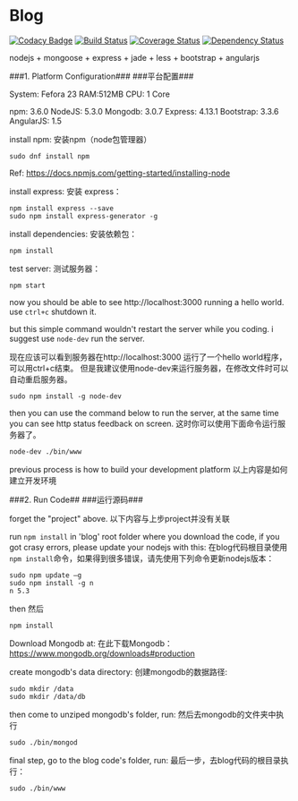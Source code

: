 # Blog

[![Codacy Badge](https://api.codacy.com/project/badge/grade/0b0351f0961f4cf89e5a902c0fa8dd47)](https://www.codacy.com/app/franklioxygen/blog)  [![Build Status](https://travis-ci.org/franklioxygen/blog.svg?branch=master)](https://travis-ci.org/franklioxygen/blog)  [![Coverage Status](https://coveralls.io/repos/github/franklioxygen/blog/badge.svg?branch=master)](https://coveralls.io/github/franklioxygen/blog?branch=master)  [![Dependency Status](https://david-dm.org/franklioxygen/blog.svg)](https://david-dm.org/franklioxygen/blog)


nodejs
+
mongoose
+
express
+
jade
+
less
+
bootstrap
+
angularjs

###1. Platform Configuration###
###平台配置###

System:
Fefora 23
RAM:512MB
CPU: 1 Core

npm: 3.6.0
NodeJS: 5.3.0
Mongodb: 3.0.7
Express: 4.13.1
Bootstrap: 3.3.6
AngularJS: 1.5


install npm:
安装npm（node包管理器）
```
sudo dnf install npm
```
Ref:
https://docs.npmjs.com/getting-started/installing-node


install express:
安装 express：
```
npm install express --save
sudo npm install express-generator -g
```
install dependencies:
安装依赖包：
```
npm install
```
test server:
测试服务器：
```
npm start
```
now you should be able to see 
http://localhost:3000
running a hello world.
use `ctrl+c` shutdown it.

but this simple command wouldn't restart the server while you coding.
i suggest use `node-dev` run the server.

现在应该可以看到服务器在http://localhost:3000
运行了一个hello world程序，可以用ctrl+c结束。
但是我建议使用node-dev来运行服务器，在修改文件时可以自动重启服务器。


```
sudo npm install -g node-dev
```
then you can use the command below to run the server,
at the same time you can see http status feedback on screen.
这时你可以使用下面命令运行服务器了。
```
node-dev ./bin/www
```
previous process is how to build your development platform
以上内容是如何建立开发环境

###2. Run Code##
###运行源码###

forget the "project" above.
以下内容与上步project并没有关联


run `npm install` in 'blog' root folder where you download the code, if you got crasy errors, please update your nodejs with this:
在blog代码根目录使用`npm install`命令，如果得到很多错误，请先使用下列命令更新nodejs版本： 
```
sudo npm update –g
sudo npm install -g n
n 5.3
```
then 
然后
```
npm install
```
Download Mongodb at:
在此下载Mongodb：
https://www.mongodb.org/downloads#production

create mongodb's data directory:
创建mongodb的数据路径:
```
sudo mkdir /data
sudo mkdir /data/db
```
then come to unziped mongodb's folder, run:
然后去mongodb的文件夹中执行
```
sudo ./bin/mongod
```
final step, go to the blog code's folder, run:
最后一步，去blog代码的根目录执行：
```
sudo ./bin/www
```
